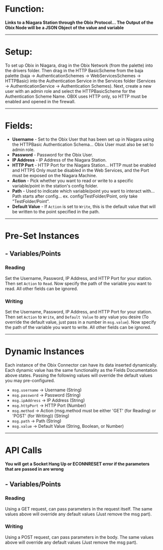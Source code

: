 # Function: 
**Links to a Niagara Station through the Obix Protocol... The Output of the Obix Node will be a JSON Object of the value and variable**

---
# Setup: 
To set up Obix in Niagara, drag in the Obix Network (from the palette) into the drivers folder. Then drag in the HTTP BasicScheme from the baja palette (baja -> AuthenticationSchemes -> WebServicesSchemes -> HTTPBasic) into the Authentication Service in the Services folder (Services -> AuthenticationService -> Authentication Schemes). Next, create a new user with an admin role and select the HTTPBasicScheme for the Authentication Scheme Name. OBIX uses HTTP only, so HTTP must be enabled and opened in the firewall.

---
# Fields:
 - **Username** - Set to the Obix User that has been set up in Niagara using the HTTPBasic Authentication Schema... Obix User must also be set to admin role.
 - **Password** - Password for the Obix User.
 - **IP Address** - IP Address of the Niagara Station.
 - **HTTP Port** - HTTP Port for the Niagara Station... HTTP must be enabled and HTTPS Only must be disabled in the Web Services, and the Port must be exposed on the Niagara Machine.
 - **Action** - Pick whether you want to read or write to a specific variable/point in the station's config folder.
 - **Path** - Used to indicate which variable/point you want to interact with... Path starts after config... ex. config/TestFolder/Point, only take "TestFolder/Point".
 - **Default Value** - If `Action` is set to `Write`, this is the default value that will be written to the point specified in the path.

---
# Pre-Set Instances

##  **- Variables/Points**
###  Reading
Set the Username, Password, IP Address, and HTTP Port for your station. Then set `Action` to `Read`. Now specify the path of the variable you want to read. All other fields can be ignored.
###  Writing
Set the Username, Password, IP Address, and HTTP Port for your station. Then set `Action` to `Write`, and `Default Value` to any value you desire (To override the default value, just pass in a number in `msg.value`). Now specify the path of the variable you want to write. All other fields can be ignored.

---
# Dynamic Instances
Each instance of the Obix Connector can have its data inserted dynamically. Each dynamic value has the same functionality as the Fields Documentation above states. Passing the following values will override the default values you may pre-configured. 
 - `msg.username` -> Username (String)
 - `msg.password` -> Password (String)
 - `msg.ipAddress` -> IP Address (String)
 - `msg.httpPort` -> HTTP Port (Number)
 - `msg.method` -> Action (msg.method must be either 'GET' (for Reading) or 'POST' (for Writing)) (String)
 - `msg.path` -> Path (String)
 - `msg.value` -> Default Value (String, Boolean, or Number)

---
# API Calls
**You will get a Socket Hang Up or ECONNRESET error if the parameters that are passed in are wrong**

##  **- Variables/Points**
###  Reading
Using a GET request, can pass parameters in the request itself. The same values above will override any default values (Just remove the msg part).
###  Writing
Using a POST request, can pass parameters in the body. The same values above will override any default values (Just remove the msg part).
